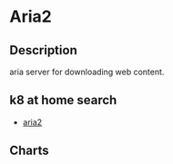 # Aria2

## Description

aria server for downloading web content.

## k8 at home search

- [aria2](https://nanne.dev/k8s-at-home-search/#/aria2)

## Charts


